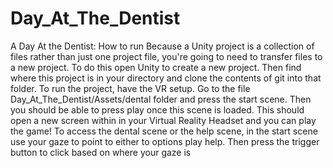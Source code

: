 # Day_At_The_Dentist
A Day At the Dentist: How to run
  Because a Unity project is a collection of files rather than just one project file, you're going to need to transfer files to 
  a new project. To do this open Unity to create a new project. Then find where this project is in your directory and clone the contents
  of git into that folder. To run the project, have the VR setup. Go to the file Day_At_The_Dentist/Assets/dental folder and press the 
  start scene. Then you should be able to press play once this scene is loaded. This should open a new screen within in your Virtual
  Reality Headset and you can play the game! To access the dental scene or the help scene, in the start scene use your gaze to point
  to either to options play help. Then press the trigger button to click based on where your gaze is
